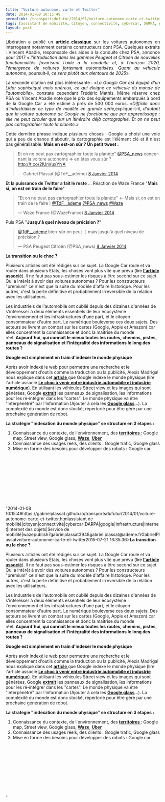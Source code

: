 ```yaml
---
title: "Voiture autonome, carte et Twitter"
date: 2014-01-08 10:15:49
permalink: /transportsdufutur/2014/01/voiture-autonome-carte-et-twitter.html
tags: [assistant de mobilité, citoyen, connectivité, cybercar, DARPA, google, Infrastructure, internet, internet des objets, Service de mobilité, waze]
layout: post
---
```


<p style="text-align: justify;">Libération a publié un <a href="http://www.liberation.fr/economie/2014/01/05/l-automobile-a-mains-levees_970721" target="_blank"><strong>article classique</strong></a> sur les voitures autonomes en interrogeant notamment certains constructeurs dont PSA. Quelques extraits : Vincent Abadie, responsable des aides à la conduite chez PSA, annonce pour 2017 <em>« l’introduction dans les gammes Peugeot et Citroën de nouvelles fonctionnalités favorisant l’aide à la conduite et, à l’horizon 2020, l’émergence de voitures fortement automatisées. Quant au véhicule autonome, </em>poursuit-il, <em>ce sera plutôt aux alentours de 2025».</em></p> <p style="text-align: justify;">La seconde citation est plus intéressante : <em>«La Google Car est équipé d’un Lidar sophistiqué mais onéreux, ce qui éloigne ce véhicule du monde de l’automobile»,</em> constate cependant Frédéric Mathis. Même réserve chez PSA où Vincent Abadie note que le prix des équipements embarqués à bord de la Google Car a été estimé à près de 500 000 euros. <em>«Difficile donc d’industrialiser ce type de modèle en grande série,</em>explique-t-il, <em>d’autant que la voiture autonome de Google ne fonctionne que par apprentissage : elle ne peut circuler que sur un itinéraire déjà cartographié. Et on ne peut pas cartographier toute la planète.»</em></p> <p style="text-align: justify;">Cette dernière phrase indique plusieurs choses : Google a choisi une voie qui a peu de chance d'aboutir, la cartographie est l'élément clé et il n'est pas généralisable. <strong>Mais en est-on sûr ? Un petit tweet :</strong></p> <p style="text-align: justify;"><strong></strong></p>  <!--more-->  <blockquote class="twitter-tweet" lang="fr"> <p>Et on ne peut pas cartographier toute la planète" <a href=""https://twitter.com/PSA_news"">@PSA_news</a> concernant la voiture autonome => en êtes vous sûr ? <a href=""http://t.co/2IUnVuxYNA"">http://t.co/2IUnVuxYNA</a></p> — Gabriel Plassat (@TdF__ademe) <a href=""https://twitter.com/TdF__ademe/statuses/420824313164341248"">8 Janvier 2014</a></blockquote> <script charset=""utf-8"" src=""//platform.twitter.com/widgets.js"" type=""text/javascript""></script> <p><strong>Et la puissance de Twitter a fait le reste</strong> ... Réaction de Waze France "<strong>Mais si, on est en train de le faire</strong>"</p> <blockquote class=""twitter-tweet"" lang=""fr""> <p>"Et on ne peut pas cartographier toute la planète" <- Mais si, on est en train de le faire ) <a href=""https://twitter.com/TdF__ademe"">@TdF__ademe</a> <a href=""https://twitter.com/PSA_news"">@PSA_news</a> <a href=""https://twitter.com/search?q=%23Waze&src=hash"">#Waze</a></p> — Waze France (@WazeFrance) <a href=""https://twitter.com/WazeFrance/statuses/420827596423589888"">8 Janvier 2014</a></blockquote> <p>Puis PSA "<strong>Jusqu'à quel niveau de précision ?</strong>" </p> <blockquote class=""twitter-tweet"" data-conversation=""none"" lang=""fr""> <p><a href=""https://twitter.com/TdF__ademe"">@TdF__ademe</a> bien-sûr on peut -) mais jusqu'à quel niveau de précision ?</p> — PSA Peugeot Citroën (@PSA_news) <a href=""https://twitter.com/PSA_news/statuses/420831953718218752"">8 Janvier 2014</a></blockquote> <script charset=""utf-8"" src=""//platform.twitter.com/widgets.js"" type=""text/javascript""></script> <p style=""text-align: justify><strong>La transition ou le choc ?</strong></p> <p style=""text-align: justify>Plusieurs articles ont été rédigés sur ce sujet. La Google Car roule et va rouler dans plusieurs Etats, les choses vont plus vite que prévu (lire <a href="https://gabrielplassat.github.io/transportsdufutur/2012/09/la-google-car-va-rouler-en-californie-tout-va-plus-vite-que-prevu-le-point-de-basculement-se-rapproc.html"" target=""_blank""><strong>l'article associé</strong></a>). Il ne faut pas sous-estimer les risques à être second sur ce sujet. Qui a intérêt à avoir des voitures autonomes ? Pour les constructeurs "premium" ce n'est que la suite du modèle d'affaire historique. Pour les autres, c'est la perte définitive et probablement irreversible de la relation avec les utilisateurs.</p> <p style=""text-align: justify>Les industriels de l'automobile ont oublié depuis des dizaines d'années de s'intéresser à deux éléments essentiels de leur écosystème : l'environnement et les infrastructures d'une part, et le citoyen consommateur d'autre part. Le numérique bouleverse ces deux sujets. Des acteurs se livrent un combat sur les cartes (Google, Apple et Amazon) car elles concentrent la connaissance et donc la maîtrise du monde réel. <strong>Aujourd'hui, qui connaît le mieux toutes les routes, chemins, pistes, panneaux de signalisation et l'intégralité des informations le long des routes ?</strong></p> <p style=""text-align: justify><strong>Google est simplement en train d'indexer le monde physique</strong></p> <p style=""text-align: justify>Après avoir indexé le web pour permettre une recherche et le développement d'outils comme la traduction ou la publicité, Alexis Madrigal nous explique dans cet <a href=""http://www.theatlantic.com/technology/archive/2012/09/how-google-builds-its-maps-and-what-it-means-for-the-future-of-everything/261913/"" target=""_blank""><strong>article</strong> </a>que Google indexe le monde physique (lire l'article associé <a href="https://gabrielplassat.github.io/transportsdufutur/2012/09/lindustrie-automobile-a-choisi-de-concevoir-developper-et-commercialiser-des-produits-qui-sadaptent-a-tous-les-territoires.html"" target=""_blank""><strong>Le choc à venir entre industrie automobile et industrie numérique</strong></a>). En utilisant les véhicules Street view et les images qui sont générées, Google <a href=""http://www.dailymail.co.uk/sciencetech/article-2195722/Indexing-world-Google-receives-software-means-intelligently-identify-object-planet.html"" target=""_blank""><strong>extrait</strong></a> les panneaux de signalisation, les informations pour les ré-intégrer dans les "cartes". Le monde physique va être "interpénétré" par l'information (Ajouter à cela les <a href="https://gabrielplassat.github.io/transportsdufutur/2012/02/les-lunettes-google-traduisent-une-evolution-millenaire-presentent-de-nombreux-interets-dans-la-mobi.html"" target=""_blank""><strong>Google glass</strong></a>...). La complexité du monde est donc stocké, répertorié pour être géré par une prochaine génération de robot.</p> <p><strong>La stratégie "indexation du monde physique" se structure en 3 étapes :</strong></p> <ol> <li>Connaissance du contexte, de l'environnement, des <a href=""http://www.govtech.com/technology/Autonomous-Vehicles-May-Soon-Drive-California-Roads.html"" target=""_blank""><strong>territoires</strong> </a>: Google map, Street view, Google glass, <a href="https://gabrielplassat.github.io/transportsdufutur/2013/06/google-achete-waze-sans-doute-une-evolution-majeure-dans-le-domaine-des-transports.html"" target=""_blank""><strong>Waze</strong></a>, <a href="https://gabrielplassat.github.io/transportsdufutur/2013/08/google-mobility-in-the-race-to-get-you-around-cities-with-a-smartphone-and-a-credit-card-.html"" target=""_blank""><strong>Uber</strong></a></li> <li>Connaissance des usages réels, des clients : Google trafic, Google glass</li> <li>Mise en forme des besoins pour développer des robots : Google car</li> </ol> <p><iframe allowfullscreen="""" frameborder=""0"" height=""315"" src=""//www.youtube.com/embed/0o9H7KdS_JE"" width=""560""></iframe></p>"2014-01-08 10:15:49https://gabrielplassat.github.io/transportsdufutur/2014/01/voiture-autonome-carte-et-twitter.htmlassistant de mobilité|citoyen|connectivité|cybercar|DARPA|google|Infrastructure|internet|internet des objets|Service de mobilité|wazepublish7gabrielplassat3948gabriel.plassat@ademe.frGabrielPlassatvoiture-autonome-carte-et-twitter2015-07-21 16:35:36><strong>La transition ou le choc ?</strong></p> <p style=""text-align: justify>Plusieurs articles ont été rédigés sur ce sujet. La Google Car roule et va rouler dans plusieurs Etats, les choses vont plus vite que prévu (lire <a href="https://gabrielplassat.github.io/transportsdufutur/2012/09/la-google-car-va-rouler-en-californie-tout-va-plus-vite-que-prevu-le-point-de-basculement-se-rapproc.html"" target=""_blank""><strong>l'article associé</strong></a>). Il ne faut pas sous-estimer les risques à être second sur ce sujet. Qui a intérêt à avoir des voitures autonomes ? Pour les constructeurs "premium" ce n'est que la suite du modèle d'affaire historique. Pour les autres, c'est la perte définitive et probablement irreversible de la relation avec les utilisateurs.</p> <p style=""text-align: justify>Les industriels de l'automobile ont oublié depuis des dizaines d'années de s'intéresser à deux éléments essentiels de leur écosystème : l'environnement et les infrastructures d'une part, et le citoyen consommateur d'autre part. Le numérique bouleverse ces deux sujets. Des acteurs se livrent un combat sur les cartes (Google, Apple et Amazon) car elles concentrent la connaissance et donc la maîtrise du monde réel. <strong>Aujourd'hui, qui connaît le mieux toutes les routes, chemins, pistes, panneaux de signalisation et l'intégralité des informations le long des routes ?</strong></p> <p style=""text-align: justify><strong>Google est simplement en train d'indexer le monde physique</strong></p> <p style=""text-align: justify>Après avoir indexé le web pour permettre une recherche et le développement d'outils comme la traduction ou la publicité, Alexis Madrigal nous explique dans cet <a href=""http://www.theatlantic.com/technology/archive/2012/09/how-google-builds-its-maps-and-what-it-means-for-the-future-of-everything/261913/"" target=""_blank""><strong>article</strong> </a>que Google indexe le monde physique (lire l'article associé <a href="https://gabrielplassat.github.io/transportsdufutur/2012/09/lindustrie-automobile-a-choisi-de-concevoir-developper-et-commercialiser-des-produits-qui-sadaptent-a-tous-les-territoires.html"" target=""_blank""><strong>Le choc à venir entre industrie automobile et industrie numérique</strong></a>). En utilisant les véhicules Street view et les images qui sont générées, Google <a href=""http://www.dailymail.co.uk/sciencetech/article-2195722/Indexing-world-Google-receives-software-means-intelligently-identify-object-planet.html"" target=""_blank""><strong>extrait</strong></a> les panneaux de signalisation, les informations pour les ré-intégrer dans les "cartes". Le monde physique va être "interpénétré" par l'information (Ajouter à cela les <a href="https://gabrielplassat.github.io/transportsdufutur/2012/02/les-lunettes-google-traduisent-une-evolution-millenaire-presentent-de-nombreux-interets-dans-la-mobi.html"" target=""_blank""><strong>Google glass</strong></a>...). La complexité du monde est donc stocké, répertorié pour être géré par une prochaine génération de robot.</p> <p><strong>La stratégie "indexation du monde physique" se structure en 3 étapes :</strong></p> <ol> <li>Connaissance du contexte, de l'environnement, des <a href=""http://www.govtech.com/technology/Autonomous-Vehicles-May-Soon-Drive-California-Roads.html"" target=""_blank""><strong>territoires</strong> </a>: Google map, Street view, Google glass, <a href="https://gabrielplassat.github.io/transportsdufutur/2013/06/google-achete-waze-sans-doute-une-evolution-majeure-dans-le-domaine-des-transports.html"" target=""_blank""><strong>Waze</strong></a>, <a href="https://gabrielplassat.github.io/transportsdufutur/2013/08/google-mobility-in-the-race-to-get-you-around-cities-with-a-smartphone-and-a-credit-card-.html"" target=""_blank""><strong>Uber</strong></a></li> <li>Connaissance des usages réels, des clients : Google trafic, Google glass</li> <li>Mise en forme des besoins pour développer des robots : Google car</li> </ol> <p><iframe allowfullscreen="""" frameborder=""0"" height=""315"" src=""//www.youtube.com/embed/0o9H7KdS_JE"" width=""560""></iframe></p>"
